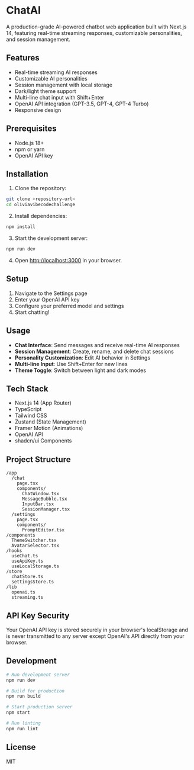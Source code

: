 # ChatAI

A production-grade AI-powered chatbot web application built with Next.js 14, featuring real-time streaming responses, customizable personalities, and session management.

## Features

- Real-time streaming AI responses
- Customizable AI personalities
- Session management with local storage
- Dark/light theme support
- Multi-line chat input with Shift+Enter
- OpenAI API integration (GPT-3.5, GPT-4, GPT-4 Turbo)
- Responsive design

## Prerequisites

- Node.js 18+
- npm or yarn
- OpenAI API key

## Installation

1. Clone the repository:

```bash
git clone <repository-url>
cd oliviavibecodechallenge
```

2. Install dependencies:

```bash
npm install
```

3. Start the development server:

```bash
npm run dev
```

4. Open [http://localhost:3000](http://localhost:3000) in your browser.

## Setup

1. Navigate to the Settings page
2. Enter your OpenAI API key
3. Configure your preferred model and settings
4. Start chatting!

## Usage

- **Chat Interface**: Send messages and receive real-time AI responses
- **Session Management**: Create, rename, and delete chat sessions
- **Personality Customization**: Edit AI behavior in Settings
- **Multi-line Input**: Use Shift+Enter for new lines
- **Theme Toggle**: Switch between light and dark modes

## Tech Stack

- Next.js 14 (App Router)
- TypeScript
- Tailwind CSS
- Zustand (State Management)
- Framer Motion (Animations)
- OpenAI API
- shadcn/ui Components

## Project Structure

```
/app
  /chat
    page.tsx
    components/
      ChatWindow.tsx
      MessageBubble.tsx
      InputBar.tsx
      SessionManager.tsx
  /settings
    page.tsx
    components/
      PromptEditor.tsx
/components
  ThemeSwitcher.tsx
  AvatarSelector.tsx
/hooks
  useChat.ts
  useApiKey.ts
  useLocalStorage.ts
/store
  chatStore.ts
  settingsStore.ts
/lib
  openai.ts
  streaming.ts
```

## API Key Security

Your OpenAI API key is stored securely in your browser's localStorage and is never transmitted to any server except OpenAI's API directly from your browser.

## Development

```bash
# Run development server
npm run dev

# Build for production
npm run build

# Start production server
npm start

# Run linting
npm run lint
```

## License

MIT
